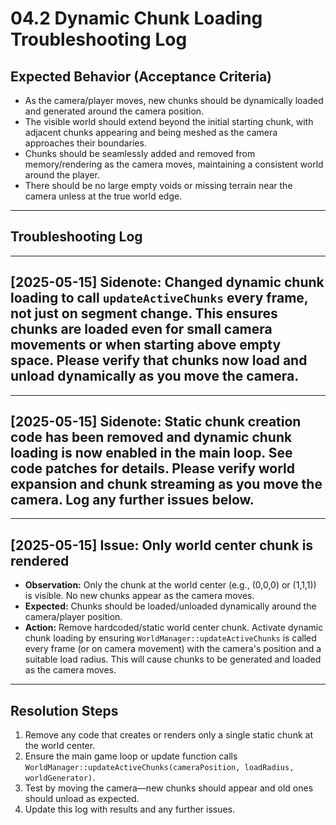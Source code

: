 # 04.2 Dynamic Chunk Loading Troubleshooting Log

## Expected Behavior (Acceptance Criteria)

- As the camera/player moves, new chunks should be dynamically loaded and generated around the camera position.
- The visible world should extend beyond the initial starting chunk, with adjacent chunks appearing and being meshed as the camera approaches their boundaries.
- Chunks should be seamlessly added and removed from memory/rendering as the camera moves, maintaining a consistent world around the player.
- There should be no large empty voids or missing terrain near the camera unless at the true world edge.

---

## Troubleshooting Log

---

## [2025-05-15] Sidenote: Changed dynamic chunk loading to call `updateActiveChunks` every frame, not just on segment change. This ensures chunks are loaded even for small camera movements or when starting above empty space. Please verify that chunks now load and unload dynamically as you move the camera.


---

## [2025-05-15] Sidenote: Static chunk creation code has been removed and dynamic chunk loading is now enabled in the main loop. See code patches for details. Please verify world expansion and chunk streaming as you move the camera. Log any further issues below.

---

## [2025-05-15] Issue: Only world center chunk is rendered

- **Observation:** Only the chunk at the world center (e.g., (0,0,0) or (1,1,1)) is visible. No new chunks appear as the camera moves.
- **Expected:** Chunks should be loaded/unloaded dynamically around the camera/player position.
- **Action:** Remove hardcoded/static world center chunk. Activate dynamic chunk loading by ensuring `WorldManager::updateActiveChunks` is called every frame (or on camera movement) with the camera's position and a suitable load radius. This will cause chunks to be generated and loaded as the camera moves.

---

## Resolution Steps

1. Remove any code that creates or renders only a single static chunk at the world center.
2. Ensure the main game loop or update function calls `WorldManager::updateActiveChunks(cameraPosition, loadRadius, worldGenerator)`.
3. Test by moving the camera—new chunks should appear and old ones should unload as expected.
4. Update this log with results and any further issues.
